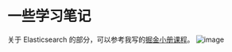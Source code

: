 # 一些学习笔记

关于 Elasticsearch 的部分，可以参考我写的[掘金小册课程](https://juejin.cn/book/7054754754529853475)。
![image](https://user-images.githubusercontent.com/5953930/157249164-99d37de5-9343-4f64-ae09-55dbcdf333bc.png)


